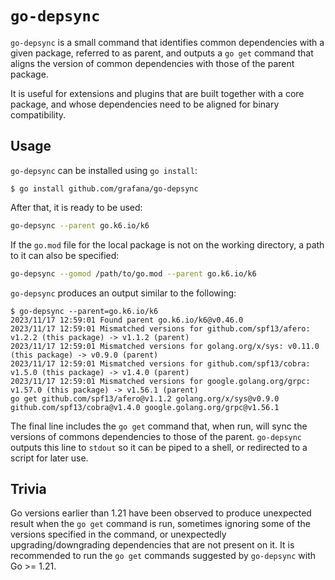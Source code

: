 # `go-depsync`

`go-depsync` is a small command that identifies common dependencies with a given package, referred to as parent, and outputs a `go get` command that aligns the version of common dependencies with those of the parent package.

It is useful for extensions and plugins that are built together with a core package, and whose dependencies need to be aligned for binary compatibility.

## Usage

`go-depsync` can be installed using `go install`:

```console
$ go install github.com/grafana/go-depsync
```

After that, it is ready to be used:

```bash
go-depsync --parent go.k6.io/k6
```

If the `go.mod` file for the local package is not on the working directory, a path to it can also be specified:

```bash
go-depsync --gomod /path/to/go.mod --parent go.k6.io/k6
```

`go-depsync` produces an output similar to the following:

```console
$ go-depsync --parent=go.k6.io/k6
2023/11/17 12:59:01 Found parent go.k6.io/k6@v0.46.0
2023/11/17 12:59:01 Mismatched versions for github.com/spf13/afero: v1.2.2 (this package) -> v1.1.2 (parent)
2023/11/17 12:59:01 Mismatched versions for golang.org/x/sys: v0.11.0 (this package) -> v0.9.0 (parent)
2023/11/17 12:59:01 Mismatched versions for github.com/spf13/cobra: v1.5.0 (this package) -> v1.4.0 (parent)
2023/11/17 12:59:01 Mismatched versions for google.golang.org/grpc: v1.57.0 (this package) -> v1.56.1 (parent)
go get github.com/spf13/afero@v1.1.2 golang.org/x/sys@v0.9.0 github.com/spf13/cobra@v1.4.0 google.golang.org/grpc@v1.56.1
```

The final line includes the `go get` command that, when run, will sync the versions of commons dependencies to those of the parent. `go-depsync` outputs this line to `stdout` so it can be piped to a shell, or redirected to a script for later use.

## Trivia

Go versions earlier than 1.21 have been observed to produce unexpected result when the `go get` command is run, sometimes ignoring some of the versions specified in the command, or unexpectedly upgrading/downgrading dependencies that are not present on it. It is recommended to run the `go get` commands suggested by `go-depsync` with Go >= 1.21.
